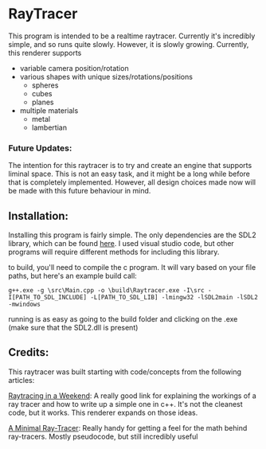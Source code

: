 # RayTracer
This program is intended to be a realtime raytracer. Currently it's incredibly simple, and so runs quite slowly. However, it is slowly growing.
Currently, this renderer supports 
  - variable camera position/rotation
  - various shapes with unique sizes/rotations/positions
    - spheres
    - cubes
    - planes
  - multiple materials
    - metal
    - lambertian
    

### Future Updates:
The intention for this raytracer is to try and create an engine that supports liminal space. This is not an easy task, and it might be a long while before that is
completely implemented. However, all design choices made now will be made with this future behaviour in mind.

## Installation:
Installing this program is fairly simple. The only dependencies are the SDL2 library, which can be found [here](https://www.libsdl.org/download-2.0.php).
I used visual studio code, but other programs will require different methods for including this library.

to build, you'll need to compile the c program. It will vary based on your file paths, but here's an example build call:

`g++.exe -g \src\Main.cpp -o \build\Raytracer.exe -I\src -I[PATH_TO_SDL_INCLUDE] -L[PATH_TO_SDL_LIB] -lmingw32 -lSDL2main -lSDL2 -mwindows`

running is as easy as going to the build folder and clicking on the .exe (make sure that the SDL2.dll is present)


## Credits:
This raytracer was built starting with code/concepts from the following articles:

[Raytracing in a Weekend](https://www.realtimerendering.com/raytracing/Ray%20Tracing%20in%20a%20Weekend.pdf):
A really good link for explaining the workings of a ray tracer and how to write up a simple one in c++. It's not the cleanest code, but it works.
This renderer expands on those ideas.

[A Minimal Ray-Tracer](https://www.scratchapixel.com/lessons/3d-basic-rendering/minimal-ray-tracer-rendering-simple-shapes/parametric-and-implicit-surfaces): Really handy for getting a feel for the math behind ray-tracers. Mostly pseudocode, but still incredibly useful


